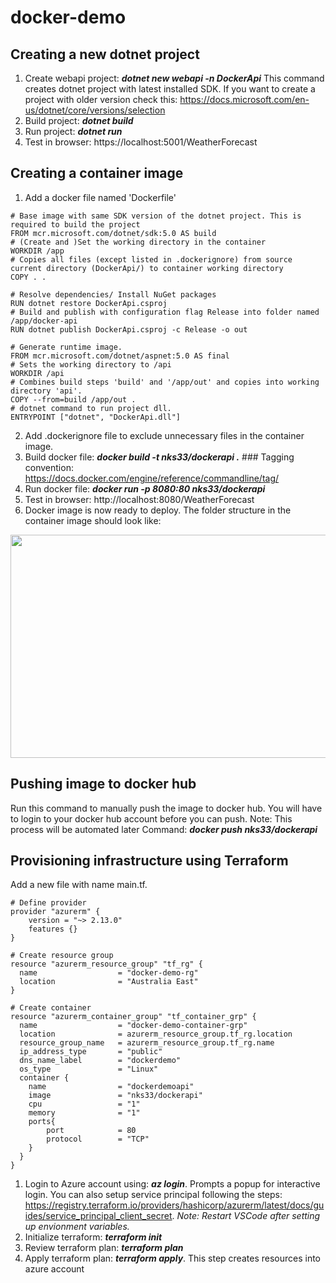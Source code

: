 # docker-demo
## Creating a new dotnet project
1. Create webapi project: ***dotnet new webapi -n DockerApi*** This command creates dotnet project with latest installed SDK. If you want to create a project with older version check this: https://docs.microsoft.com/en-us/dotnet/core/versions/selection
2. Build project: ***dotnet build***
3. Run project: ***dotnet run***
4. Test in browser: https://localhost:5001/WeatherForecast

## Creating a container image 
1. Add a docker file named 'Dockerfile'

```docker
# Base image with same SDK version of the dotnet project. This is required to build the project
FROM mcr.microsoft.com/dotnet/sdk:5.0 AS build
# (Create and )Set the working directory in the container
WORKDIR /app
# Copies all files (except listed in .dockerignore) from source current directory (DockerApi/) to container working directory 
COPY . .

# Resolve dependencies/ Install NuGet packages
RUN dotnet restore DockerApi.csproj
# Build and publish with configuration flag Release into folder named /app/docker-api
RUN dotnet publish DockerApi.csproj -c Release -o out

# Generate runtime image.
FROM mcr.microsoft.com/dotnet/aspnet:5.0 AS final
# Sets the working directory to /api
WORKDIR /api
# Combines build steps 'build' and '/app/out' and copies into working directory 'api'.
COPY --from=build /app/out .
# dotnet command to run project dll.
ENTRYPOINT ["dotnet", "DockerApi.dll"]
```
2. Add .dockerignore file to exclude unnecessary files in the container image.
3. Build docker file: ***docker build -t nks33/dockerapi .*** ### Tagging convention: https://docs.docker.com/engine/reference/commandline/tag/ 
4. Run docker file: ***docker run -p 8080:80 nks33/dockerapi***
5. Test in browser: http://localhost:8080/WeatherForecast
6. Docker image is now ready to deploy. The folder structure in the container image should look like:

<img src="https://user-images.githubusercontent.com/40652401/101164727-60b0e000-369a-11eb-8ea2-1baf4581520c.png" width="819" height="357" />

## Pushing image to docker hub
Run this command to manually push the image to docker hub. You will have to login to your docker hub account before you can push. Note: This process will be automated later
Command: ***docker push nks33/dockerapi***

## Provisioning infrastructure using Terraform
Add a new file with name main.tf.
```docker
# Define provider
provider "azurerm" {
    version = "~> 2.13.0"
    features {}
}

# Create resource group
resource "azurerm_resource_group" "tf_rg" {
  name                  = "docker-demo-rg"
  location              = "Australia East"
}

# Create container
resource "azurerm_container_group" "tf_container_grp" {
  name                  = "docker-demo-container-grp"
  location              = azurerm_resource_group.tf_rg.location
  resource_group_name   = azurerm_resource_group.tf_rg.name
  ip_address_type       = "public"
  dns_name_label        = "dockerdemo"
  os_type               = "Linux"
  container {
    name                = "dockerdemoapi"
    image               = "nks33/dockerapi"
    cpu                 = "1"
    memory              = "1"
    ports{
        port            = 80
        protocol        = "TCP" 
    }
  }
}
```
1. Login to Azure account using: ***az login***. Prompts a popup for interactive login. You can also setup service principal following the steps: https://registry.terraform.io/providers/hashicorp/azurerm/latest/docs/guides/service_principal_client_secret. 
*Note: Restart VSCode after setting up envionment variables.*
2. Initialize terraform: ***terraform init***
3. Review terraform plan: ***terraform plan***
4. Apply terraform plan: ***terraform apply***. This step creates resources into azure account
